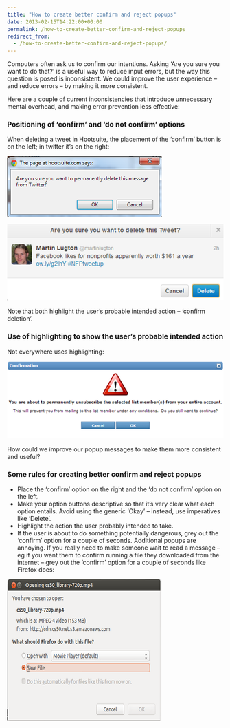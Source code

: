 ```yaml
---
title: "How to create better confirm and reject popups"
date: 2013-02-15T14:22:00+00:00
permalink: /how-to-create-better-confirm-and-reject-popups
redirect_from:
  - /how-to-create-better-confirm-and-reject-popups/
---
```


Computers often ask us to confirm our intentions. Asking ‘Are you sure you want to do that?’ is a useful way to reduce input errors, but the way this question is posed is inconsistent. We could improve the user experience – and reduce errors – by making it more consistent.

Here are a couple of current inconsistencies that introduce unnecessary mental overhead, and making error prevention less effective:

### Positioning of ‘confirm’ and ‘do not confirm’ options

When deleting a tweet in Hootsuite, the placement of the ‘confirm’ button is on the left; in twitter it’s on the right:

![the confirm / reject delete tweet popup in hootsuite](https://github.com/martinlugton/martinlugton.github.io/blob/main/images/hootsuite-tweet-delete.png?raw=true)

![twitter delete tweet - confirm or reject](https://github.com/martinlugton/martinlugton.github.io/blob/main/images/twitter-delete-tweet2.png?raw=true)

Note that both highlight the user’s probable intended action – ‘confirm deletion’.

### Use of highlighting to show the user’s probable intended action

Not everywhere uses highlighting:

![vertical response confirm reject deletion message](https://github.com/martinlugton/martinlugton.github.io/blob/main/images/vertical-response-confirm-reject-deletion.png?raw=true)

How could we improve our popup messages to make them more consistent and useful?

### Some rules for creating better confirm and reject popups

- Place the ‘confirm’ option on the right and the ‘do not confirm’ option on the left.
- Make your option buttons descriptive so that it’s very clear what each option entails. Avoid using the generic ‘Okay’ – instead, use imperatives like ‘Delete’.
- Highlight the action the user probably intended to take.
- If the user is about to do something potentially dangerous, grey out the ‘confirm’ option for a couple of seconds. Additional popups are annoying. If you really need to make someone wait to read a message – eg if you want them to confirm running a file they downloaded from the internet – grey out the ‘confirm’ option for a couple of seconds like Firefox does:

![firefox popup - confirm or reject file save or open](https://github.com/martinlugton/martinlugton.github.io/blob/main/images/Firefox-open-confirm-reject1.png?raw=true)
